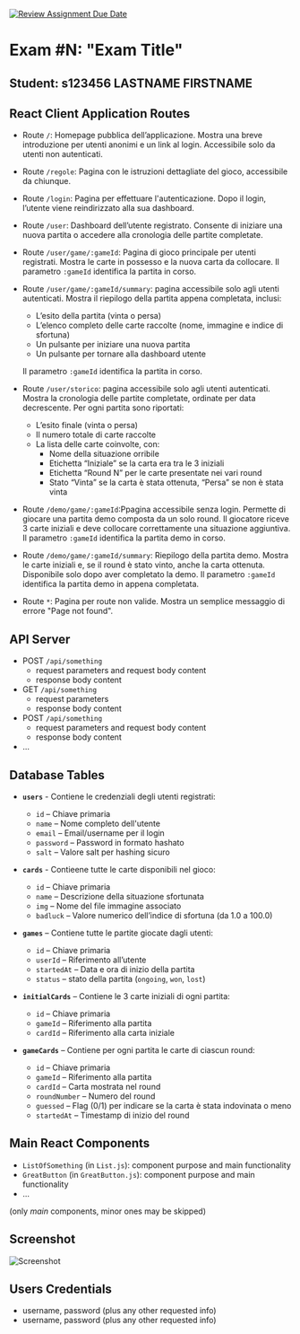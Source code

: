 [![Review Assignment Due Date](https://classroom.github.com/assets/deadline-readme-button-22041afd0340ce965d47ae6ef1cefeee28c7c493a6346c4f15d667ab976d596c.svg)](https://classroom.github.com/a/uNTgnFHD)
# Exam #N: "Exam Title"
## Student: s123456 LASTNAME FIRSTNAME 

## React Client Application Routes

- Route `/`: Homepage pubblica dell’applicazione. Mostra una breve introduzione per utenti anonimi e un link al login. Accessibile solo da utenti non autenticati.

- Route `/regole`: Pagina con le istruzioni dettagliate del gioco, accessibile da chiunque.

- Route `/login`: Pagina per effettuare l'autenticazione. Dopo il login, l’utente viene reindirizzato alla sua dashboard.

- Route `/user`: Dashboard dell’utente registrato. Consente di iniziare una nuova partita o accedere alla cronologia delle partite completate.

- Route `/user/game/:gameId`: Pagina di gioco principale per utenti registrati. Mostra le carte in possesso e la nuova carta da collocare. 
  Il parametro `:gameId` identifica la partita in corso.

- Route `/user/game/:gameId/summary`: pagina accessibile solo agli utenti autenticati. Mostra il riepilogo della partita appena completata, inclusi:
  - L’esito della partita (vinta o persa)
  - L’elenco completo delle carte raccolte (nome, immagine e indice di sfortuna)
  - Un pulsante per iniziare una nuova partita
  - Un pulsante per tornare alla dashboard utente

  Il parametro `:gameId` identifica la partita in corso.


- Route `/user/storico`: pagina accessibile solo agli utenti autenticati. Mostra la cronologia delle partite completate, ordinate per data decrescente. Per ogni partita sono riportati:
  - L’esito finale (vinta o persa)
  - Il numero totale di carte raccolte 
  - La lista delle carte coinvolte, con:
    - Nome della situazione orribile
    - Etichetta “Iniziale” se la carta era tra le 3 iniziali
    - Etichetta “Round N” per le carte presentate nei vari round
    - Stato “Vinta” se la carta è stata ottenuta, “Persa” se non è stata vinta

- Route `/demo/game/:gameId`:Ppagina accessibile senza login. Permette di giocare una partita demo composta da un solo round. Il giocatore riceve 3 carte iniziali e deve collocare correttamente una situazione aggiuntiva. Il parametro `:gameId` identifica la partita demo in corso.

- Route `/demo/game/:gameId/summary`: Riepilogo della partita demo. Mostra le carte iniziali e, se il round è stato vinto, anche la carta ottenuta. Disponibile solo dopo aver completato la demo. Il parametro `:gameId` identifica la partita demo in appena completata.

- Route `*`: Pagina per route non valide. Mostra un semplice messaggio di errore "Page not found".
  

## API Server

- POST `/api/something`
  - request parameters and request body content
  - response body content
- GET `/api/something`
  - request parameters
  - response body content
- POST `/api/something`
  - request parameters and request body content
  - response body content
- ...

## Database Tables

- **`users`** - Contiene le credenziali degli utenti registrati:
  - `id` – Chiave primaria
  - `name` – Nome completo dell'utente
  - `email` – Email/username per il login
  - `password` – Password in formato hashato
  - `salt` – Valore salt per hashing sicuro

- **`cards`** - Contieene tutte le carte disponibili nel gioco:
  - `id` – Chiave primaria
  - `name` – Descrizione della situazione sfortunata
  - `img` – Nome del file immagine associato
  - `badluck` – Valore numerico dell’indice di sfortuna (da 1.0 a 100.0)

- **`games`** – Contiene tutte le partite giocate dagli utenti:
  - `id` – Chiave primaria
  - `userId` – Riferimento all’utente
  - `startedAt` – Data e ora di inizio della partita
  - `status` – stato della partita (`ongoing`, `won`, `lost`)

- **`initialCards`** – Contiene le 3 carte iniziali di ogni partita:
  - `id` – Chiave primaria
  - `gameId` – Riferimento alla partita
  - `cardId` – Riferimento alla carta iniziale

- **`gameCards`** – Contiene per ogni partita le carte di ciascun round:
  - `id` – Chiave primaria
  - `gameId` – Riferimento alla partita
  - `cardId` – Carta mostrata nel round
  - `roundNumber` – Numero del round
  - `guessed` – Flag (0/1) per indicare se la carta è stata indovinata o meno
  - `startedAt` – Timestamp di inizio del round


## Main React Components

- `ListOfSomething` (in `List.js`): component purpose and main functionality
- `GreatButton` (in `GreatButton.js`): component purpose and main functionality
- ...

(only _main_ components, minor ones may be skipped)

## Screenshot

![Screenshot](./img/screenshot.jpg)

## Users Credentials

- username, password (plus any other requested info)
- username, password (plus any other requested info)

